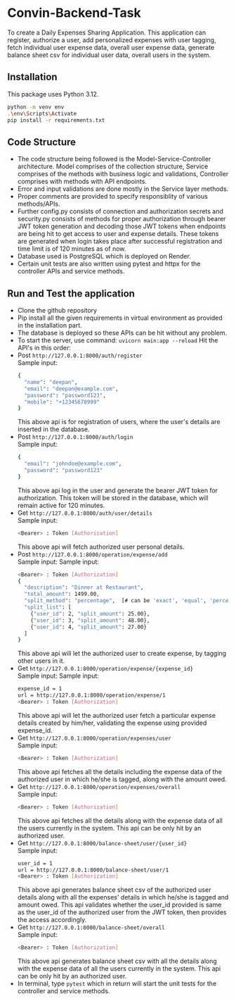 ﻿# Convin-Backend-Task
 To create a Daily Expenses Sharing Application. This application can register, authorize a user, add personalized expenses with user tagging, fetch individual user expense data, overall user expense data, generate balance sheet csv for individual user data, overall users in the system.

## Installation
This package uses Python 3.12.
```bash
python -m venv env
.\env\Scripts\Activate
pip install -r requirements.txt
```

## Code Structure
- The code structure being followed is the Model-Service-Controller architecture. Model comprises of the collection structure, Service comprises of the methods with business logic and validations, Controller comprises with methods with API endpoints.
- Error and input validations are done mostly in the Service layer methods.
- Proper comments are provided to specify responsiblity of various methods/APIs.
- Further config.py consists of connection and authorization secrets and security.py consists of methods for proper authorization through bearer JWT token generation and decoding those JWT tokens when endpoints are being hit to get access to user and expense details. These tokens are generated when login takes place after successful registration and time limit is of 120 minutes as of now.
- Database used is PostgreSQL which is deployed on Render.
- Certain unit tests are also written using pytest and httpx for the controller APIs and service methods.

## Run and Test the application
- Clone the github repository
- Pip install all the given requirements in virtual environment as provided in the installation part.
- The database is deployed so these APIs can be hit without any problem.
- To start the server, use command: `uvicorn main:app --reload`
  Hit the API's in this order: 
- Post `http://127.0.0.1:8000/auth/register` \
  Sample input:
  ```bash
  {
    "name": "deepan",
    "email": "deepan@example.com",
    "password": "password123", 
    "mobile": "+12345678999"
  }
  ```
  This above api is for registration of users, where the user's details are inserted in the database.
- Post `http://127.0.0.1:8000/auth/login` \
  Sample input:
  ```bash
  {
    "email": "johndoe@example.com",
    "password": "password123"
  }
  ```
  This above api log in the user and generate the bearer JWT token for authorization. This token will be stored in the database, which will remain active for 120 minutes. 
- Get `http://127.0.0.1:8000/auth/user/details` \
  Sample input:
  ```bash
  <Bearer> : Token [Authorization]
  ```
  This above api will fetch authorized user personal details.
- Post `http://127.0.0.1:8000/operation/expense/add` \
  Sample input:
  Sample input:
  ```bash
  <Bearer> : Token [Authorization]
  {
    "description": "Dinner at Restaurant",
    "total_amount": 1499.00,
    "split_method": "percentage",  [# can be 'exact', 'equal', 'percentage']
    "split_list": [
      {"user_id": 2, "split_amount": 25.00},
      {"user_id": 3, "split_amount": 48.00},
      {"user_id": 4, "split_amount": 27.00}
    ]
  }
  ```
  This above api will let the authorized user to create expense, by tagging other users in it. 
- Get `http://127.0.0.1:8000/operation/expense/{expense_id}` \
  Sample input:
  Sample input:
  ```bash
  expense_id = 1
  url = http://127.0.0.1:8000/operation/expense/1
  <Bearer> : Token [Authorization]
  ```
  This above api will let the authorized user fetch a particular expense details created by him/her, validating the expense using provided expense_id.
- Get `http://127.0.0.1:8000/operation/expenses/user` \
  Sample input:
  ```bash
  <Bearer> : Token [Authorization]
  ```
  This above api fetches all the details including the expense data of the authorized user in which he/she is tagged, along with the amount owed.
- Get `http://127.0.0.1:8000/operation/expenses/overall` \
  Sample input:
  ```bash
  <Bearer> : Token [Authorization]
  ```
  This above api fetches all the details along with the expense data of all the users currently in the system. This api can be only hit by an authorized user.
- Get `http://127.0.0.1:8000/balance-sheet/user/{user_id}` \
  Sample input:
  ```bash
  user_id = 1
  url = http://127.0.0.1:8000/balance-sheet/user/1
  <Bearer> : Token [Authorization]
  ```
  This above api generates balance sheet csv of the authorized user details along with all the expenses' details in which he/she is tagged and amount owed. This api validates whether the user_id provided is same as the user_id of the authorized user from the JWT token, then provides the access accordingly.
- Get `http://127.0.0.1:8000/balance-sheet/overall` \
  Sample input:
  ```bash
  <Bearer> : Token [Authorization]
  ```
  This above api generates balance sheet csv with all the details along with the expense data of all the users currently in the system. This api can be only hit by an authorized user.
- In terminal, type `pytest` which in return will start the unit tests for the controller and service methods.
